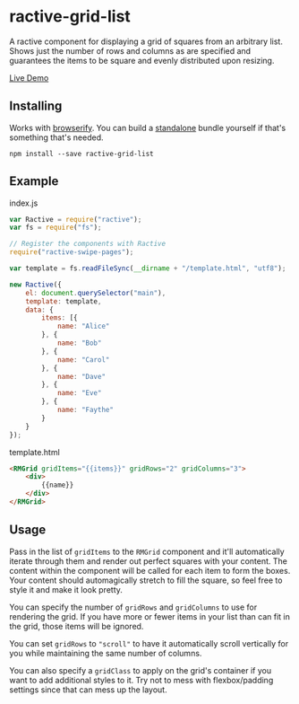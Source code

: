 # ractive-grid-list
A ractive component for displaying a grid of squares from an arbitrary list. Shows just the number of rows and columns as are specified and guarantees the items to be square and evenly distributed upon resizing.

[Live Demo](http://rangermauve.github.io/ractive-grid-list/example/)

## Installing
Works with [browserify](http://browserify.org/). You can build a [standalone](http://www.forbeslindesay.co.uk/post/46324645400/standalone-browserify-builds) bundle yourself if that's something that's needed.

```
npm install --save ractive-grid-list
```

## Example
index.js

```javascript
var Ractive = require("ractive");
var fs = require("fs");

// Register the components with Ractive
require("ractive-swipe-pages");

var template = fs.readFileSync(__dirname + "/template.html", "utf8");

new Ractive({
    el: document.querySelector("main"),
    template: template,
    data: {
        items: [{
            name: "Alice"
        }, {
            name: "Bob"
        }, {
            name: "Carol"
        }, {
            name: "Dave"
        }, {
            name: "Eve"
        }, {
            name: "Faythe"
        }
    }
});
```

template.html

```html
<RMGrid gridItems="{{items}}" gridRows="2" gridColumns="3">
    <div>
        {{name}}
    </div>
</RMGrid>
```

## Usage
Pass in the list of `gridItems` to the `RMGrid` component and it'll automatically iterate through them and render out perfect squares with your content. The content within the component will be called for each item to form the boxes. Your content should automagically stretch to fill the square, so feel free to style it and make it look pretty.

You can specify the number of `gridRows` and `gridColumns` to use for rendering the grid. If you have more or fewer items in your list than can fit in the grid, those items will be ignored.

You can set `gridRows` to `"scroll"` to have it automatically scroll vertically for you while maintaining the same number of columns.

You can also specify a `gridClass` to apply on the grid's container if you want to add additional styles to it. Try not to mess with flexbox/padding settings since that can mess up the layout.
